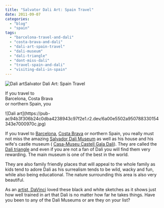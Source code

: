```yaml
---
title: "Salvator Dali Art: Spain Travel"
date: 2011-09-07
categories: 
  - "blog"
  - "spain"
tags: 
  - "barcelona-travel-and-dali"
  - "costa-brava-and-dali"
  - "dali-art-spain-travel"
  - "dali-museum"
  - "dali-triangle"
  - "dont-miss-dali"
  - "travel-spain-and-dali"
  - "visiting-dali-in-spain"
---
```


![Dali art](https://pub-ac94b3f306b24c0dba4238943c97f2e1.r2.dev/6a00e5502a95078833014e8a5e58ee970d.jpg)Salvator Dali Art: Spain Travel

If you travel to  
Barcelona, Costa Brava  
or northern Spain, you

<!--more--> ![Dali art](https://pub-ac94b3f306b24c0dba4238943c97f2e1.r2.dev/6a00e5502a950788330154343e7000970c.jpg)  
  
If you travel to [Barcelona](https://pub-ac94b3f306b24c0dba4238943c97f2e1.r2.dev/2007/05/barcelona-beach.html "Barcelona beach resort"), [Costa Brava](https://pub-ac94b3f306b24c0dba4238943c97f2e1.r2.dev/2009/07/top-10-costa-brava-secret-gems-spain.html "Costa Brava travel") or northern Spain, you really must not miss the amazing [Salvador Dali Museum](https://pub-ac94b3f306b24c0dba4238943c97f2e1.r2.dev/2006/10/dali-musee-hot.html "salvador dali museum") as well as his house and his wife's castle museum ( [Casa-Museu Castell Gala Dali](http://www.tripadvisor.co.uk/Attraction_Review-g2216488-d274043-Reviews-Dali_Gala_Castle_Museum_House_Castell_de_Pubol-Pubol_Catalonia.html "dali gala museum")). They are called the [Dali triangle](http://www.timesonline.co.uk/tol/travel/holiday_type/arts/article1889090.ece "dali triangle") and even if you are not a fan of Dali you will find them very rewarding. The main museum is one of the best in the world.  
  
They are also family friendly places that will appeal to the whole family as kids tend to adore Dali as his surrealism tends to be wild, wacky and fun, while also being educational. The nature surrounding this area is also very beautiful.  
  
As an [artist, DaVinci](https://pub-ac94b3f306b24c0dba4238943c97f2e1.r2.dev/2007/02/davincis-art.html "artist, Davinci art") loved these black and white sketches as it shows just how well trained in art that Dali is no matter how far he takes things. Have you been to any of the Dali Museums or are they on your list?
